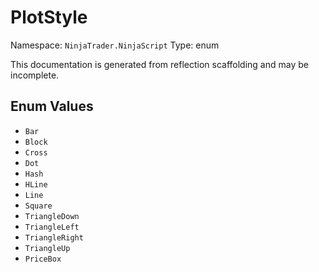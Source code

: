 # PlotStyle

Namespace: `NinjaTrader.NinjaScript`
Type: enum

This documentation is generated from reflection scaffolding and may be incomplete.

## Enum Values
- `Bar`
- `Block`
- `Cross`
- `Dot`
- `Hash`
- `HLine`
- `Line`
- `Square`
- `TriangleDown`
- `TriangleLeft`
- `TriangleRight`
- `TriangleUp`
- `PriceBox`

